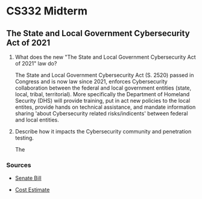 # CS332 Midterm

## The State and Local Government Cybersecurity Act of 2021

 1. What does the new "The State and Local Government Cybersecurity Act of 2021" law do?
 
	The State and Local Government Cybersecurity Act (S. 2520) passed in Congress and
	is now law since 2021, enforces Cybersecurity collaboration between the federal and
	local government entities (state, local, tribal, territorial). More specifically the
	Department of Homeland Security (DHS) will provide training, put in act new policies
	to the local entites, provide hands on technical assistance, and mandate information
	sharing 'about Cybersecurity related risks/indicents' between federal and local entities.
 
 2. Describe how it impacts the Cybersecurity community and penetration testing.
 
	The

### Sources

 - [Senate Bill](https://www.congress.gov/bill/117th-congress/senate-bill/2520/text)

 - [Cost Estimate](https://www.cbo.gov/publication/57504) 
